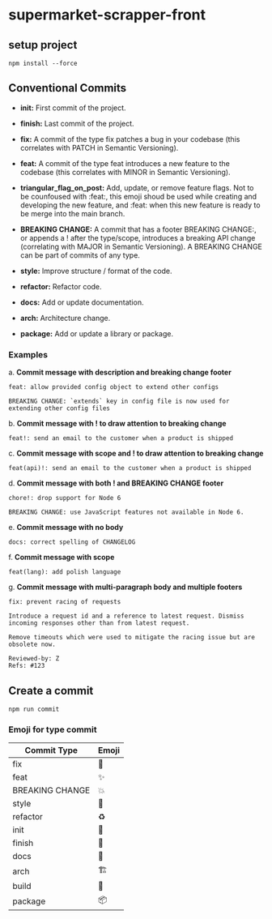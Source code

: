 # supermarket-scrapper-front

## setup project 

` npm install --force `

## Conventional Commits

- **init:** First commit of the project.

- **finish:** Last commit of the project.

- **fix:** A commit of the type fix patches a bug in your codebase (this correlates with PATCH in Semantic Versioning).

- **feat:** A commit of the type feat introduces a new feature to the codebase (this correlates with MINOR in Semantic Versioning).

- **triangular_flag_on_post:** Add, update, or remove feature flags. Not to be counfoused with :feat:, this emoji shoud be used while creating and developing the new feature, and :feat: when this new feature is ready to be merge into the main branch.

- **BREAKING CHANGE:** A commit that has a footer BREAKING CHANGE:, or appends a ! after the type/scope, introduces a breaking API change (correlating with MAJOR in Semantic Versioning). A BREAKING CHANGE can be part of commits of any type.

- **style:** Improve structure / format of the code.

- **refactor:** Refactor code.

- **docs:** Add or update documentation.

- **arch:** Architecture change.

- **package:** Add or update a library or package.

### Examples

a. **Commit message with description and breaking change footer**

    feat: allow provided config object to extend other configs

    BREAKING CHANGE: `extends` key in config file is now used for extending other config files

b. **Commit message with ! to draw attention to breaking change**

    feat!: send an email to the customer when a product is shipped

c. **Commit message with scope and ! to draw attention to breaking change**

    feat(api)!: send an email to the customer when a product is shipped

d. **Commit message with both ! and BREAKING CHANGE footer**

    chore!: drop support for Node 6

    BREAKING CHANGE: use JavaScript features not available in Node 6.

e. **Commit message with no body**

    docs: correct spelling of CHANGELOG

f. **Commit message with scope**

    feat(lang): add polish language

g. **Commit message with multi-paragraph body and multiple footers**

    fix: prevent racing of requests

    Introduce a request id and a reference to latest request. Dismiss
    incoming responses other than from latest request.

    Remove timeouts which were used to mitigate the racing issue but are
    obsolete now.

    Reviewed-by: Z
    Refs: #123

## Create a commit

```npm run commit```

### Emoji for type commit

| Commit Type     | Emoji                        |
|-----------------|------------------------------|
| fix             | :bug:                        |
| feat            | :sparkles:                   |
| BREAKING CHANGE | :boom:                       |
| style           | :art:                        |
| refactor        | :recycle:                    |
| init            | :tada:                       |
| finish          | :rocket:                     |
| docs            | :memo:                       |
| arch            | :building_construction:      |
| build           | :triangular_flag_on_post:    |
| package         | :package:                    |

